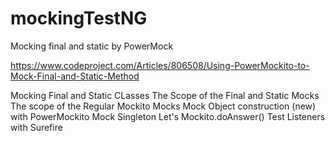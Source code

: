 # mockingTestNG
Mocking final and static by PowerMock

https://www.codeproject.com/Articles/806508/Using-PowerMockito-to-Mock-Final-and-Static-Method

Mocking Final and Static CLasses
The Scope of the Final and Static Mocks
The scope of the Regular Mockito Mocks
Mock Object construction (new) with PowerMockito
Mock Singleton
Let's Mockito.doAnswer()
Test Listeners with Surefire 